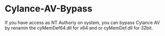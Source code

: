 # Cylance-AV-Bypass
If you have access as NT Authoriy on system, you can bypass Cylance AV by renamin the cyMemDef64.dll for x64 and or cyMemDef.dll for 32bit.
